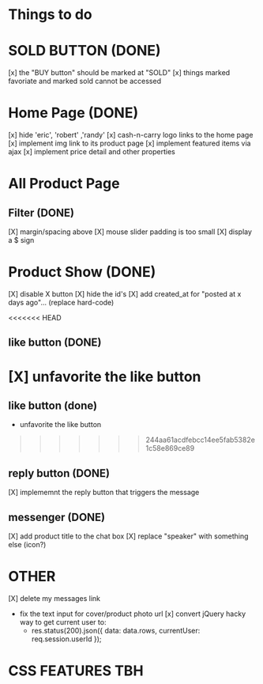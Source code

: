 # Things to do

# SOLD BUTTON (DONE)
[x] the "BUY button" should be marked at "SOLD"
[x] things marked favoriate and marked sold cannot be accessed

# Home Page (DONE)
[x] hide 'eric', 'robert' ,'randy'
[x] cash-n-carry logo links to the home page
[x] implement img link to its product page
[x] implement featured items via ajax
[x] implement price detail and other properties

# All Product Page

## Filter (DONE)
[X] margin/spacing above
[X] mouse slider padding is too small
[X] display a $ sign

# Product Show (DONE)
[X] disable X button
[X] hide the id's
[X] add created_at for "posted at x days ago"... (replace hard-code)

<<<<<<< HEAD
## like button (DONE)
[X] unfavorite the like button
=======
## like button (done)
- unfavorite the like button
>>>>>>> 244aa61acdfebcc14ee5fab5382e1c58e869ce89

## reply button (DONE)
[X] implememnt the reply button that triggers the message

## messenger (DONE)
[X] add product title to the chat box
[X] replace "speaker" with something else (icon?)

# OTHER

[X] delete my messages link
- fix the text input for cover/product photo url
[x] convert jQuery hacky way to get current user to:
    - res.status(200).json({ data: data.rows, currentUser: req.session.userId });

# CSS FEATURES TBH
